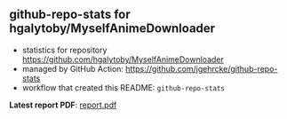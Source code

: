 ## github-repo-stats for hgalytoby/MyselfAnimeDownloader

- statistics for repository https://github.com/hgalytoby/MyselfAnimeDownloader
- managed by GitHub Action: https://github.com/jgehrcke/github-repo-stats
- workflow that created this README: `github-repo-stats`

**Latest report PDF**: [report.pdf](https://github.com/hgalytoby/MyselfAnimeDownloader/raw/github-repo-stats/hgalytoby/MyselfAnimeDownloader/latest-report/report.pdf)

